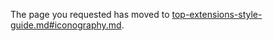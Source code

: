 
The page you requested has moved to [top-extensions-style-guide.md#iconography.md](top-extensions-style-guide.md#iconography.md). 
